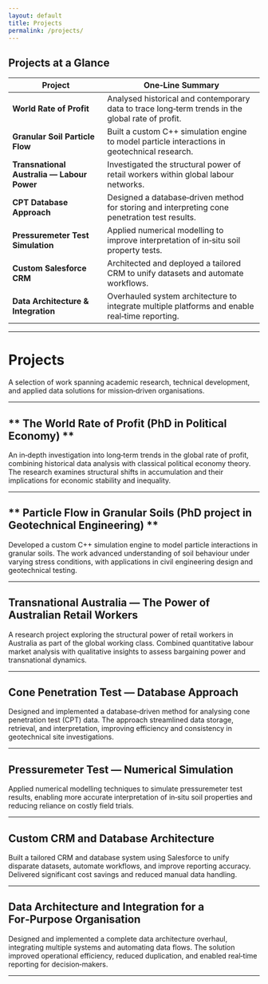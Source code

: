```yaml
---
layout: default
title: Projects
permalink: /projects/
---
```




## Projects at a Glance

| Project | One‑Line Summary |
|---------|------------------|
| **World Rate of Profit** | Analysed historical and contemporary data to trace long‑term trends in the global rate of profit. |
| **Granular Soil Particle Flow** | Built a custom C++ simulation engine to model particle interactions in geotechnical research. |
| **Transnational Australia — Labour Power** | Investigated the structural power of retail workers within global labour networks. |
| **CPT Database Approach** | Designed a database‑driven method for storing and interpreting cone penetration test results. |
| **Pressuremeter Test Simulation** | Applied numerical modelling to improve interpretation of in‑situ soil property tests. |
| **Custom Salesforce CRM** | Architected and deployed a tailored CRM to unify datasets and automate workflows. |
| **Data Architecture & Integration** | Overhauled system architecture to integrate multiple platforms and enable real‑time reporting. |


---

# Projects

A selection of work spanning academic research, technical development, and applied data solutions for mission‑driven organisations.

---

## ** The World Rate of Profit (PhD in Political Economy)  **
An in‑depth investigation into long‑term trends in the global rate of profit, combining historical data analysis with classical political economy theory. The research examines structural shifts in accumulation and their implications for economic stability and inequality.

---

## ** Particle Flow in Granular Soils (PhD project in Geotechnical Engineering) **
Developed a custom C++ simulation engine to model particle interactions in granular soils. The work advanced understanding of soil behaviour under varying stress conditions, with applications in civil engineering design and geotechnical testing.

---

## **Transnational Australia — The Power of Australian Retail Workers**
A research project exploring the structural power of retail workers in Australia as part of the global working class. Combined quantitative labour market analysis with qualitative insights to assess bargaining power and transnational dynamics.

---

## **Cone Penetration Test — Database Approach**
Designed and implemented a database‑driven method for analysing cone penetration test (CPT) data. The approach streamlined data storage, retrieval, and interpretation, improving efficiency and consistency in geotechnical site investigations.

---

## **Pressuremeter Test — Numerical Simulation**
Applied numerical modelling techniques to simulate pressuremeter test results, enabling more accurate interpretation of in‑situ soil properties and reducing reliance on costly field trials.

---

## **Custom CRM and Database Architecture**
Built a tailored CRM and database system using Salesforce to unify disparate datasets, automate workflows, and improve reporting accuracy. Delivered significant cost savings and reduced manual data handling.

---

## **Data Architecture and Integration for a For‑Purpose Organisation**
Designed and implemented a complete data architecture overhaul, integrating multiple systems and automating data flows. The solution improved operational efficiency, reduced duplication, and enabled real‑time reporting for decision‑makers.

---
